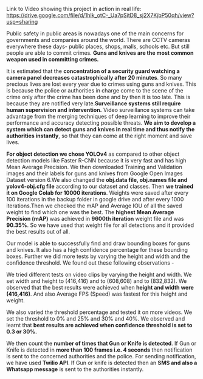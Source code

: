 Link to Video showing this project in action in real life: https://drive.google.com/file/d/1hIk_otC-_Ua7pSitD8_sj2X7KjbP50qh/view?usp=sharing

Public safety in public areas is nowadays one of the main concerns for governments and companies around the world. There are CCTV cameras everywhere these days- public places, shops, malls, schools etc. But still people are able to commit crimes. **Guns and knives are the most common weapon used in committing crimes.** 

It is estimated that the **concentration of a security guard watching a camera panel decreases catastrophically after 20 minutes**. So many precious lives are lost every year due to crimes using guns and knives. This is because the police or authorities in charge come to the scene of the crime only after the crime has been done and by then it is too late. This is because they are notified very late.**Surveillance systems still require human supervision and intervention.** Video surveillance systems can take advantage from the merging techniques of deep learning to improve their performance and accuracy detecting possible threats. **We aim to develop a system which can detect guns and knives in real time and thus notify the authorities instantly**, so that they can come at the right moment and save lives. 

**For object detection we chose YOLOv4** as compared to other object detection models like Faster R-CNN because it is very fast and has high Mean Average Precision. We then downloaded Training and Validation images and their labels for guns and knives from Google Open Images Dataset version 6.We also changed the **obj.data file, obj.names file and yolov4-obj.cfg file** according to our dataset and classes. Then **we trained it on Google Colab for 10000 iterations**. Weights were saved after every 100 iterations in the backup folder in google drive and after every 1000 iterations.Then we checked the mAP and Average IOU of all the saved weight to find which one was the best. The **highest Mean Average Precision (mAP)** was achieved in **9600th iteration** weight file and was **90.35%**. So we have used that weight file for all detections and it provided the best results out of all. 

Our model is able to successfully find and draw bounding boxes for guns and knives. It also has a high confidence percentage for these bounding boxes. Further we did more tests by varying the height and width and the confidence threshold. We found out these following observations - 

We tried different tests on video clips by varying the height and width. We set width and height to (416,416) and to (608,608) and to (832,832). We observed that the best results were achieved when **height and width were (416,416)**. And also Average FPS (Speed) was fastest for this height and weight. 

We also varied the threshold percentage and tested it on more videos. We set the threshold to 0% and 25% and 30% and 40%. We observed and learnt that **best results are achieved when confidence threshold is set to 0.3 or 30%.**

We then count the **number of times that Gun or Knife is detected**. If Gun or Knife is detected in **more than 100 frames i.e. 4 seconds** then notification is sent to the concerned authorities and the police. For sending notification, we have used **Twilio API**. If Gun or knife is detected then an **SMS and also a Whatsapp message** is sent to the authorities instantly. 

